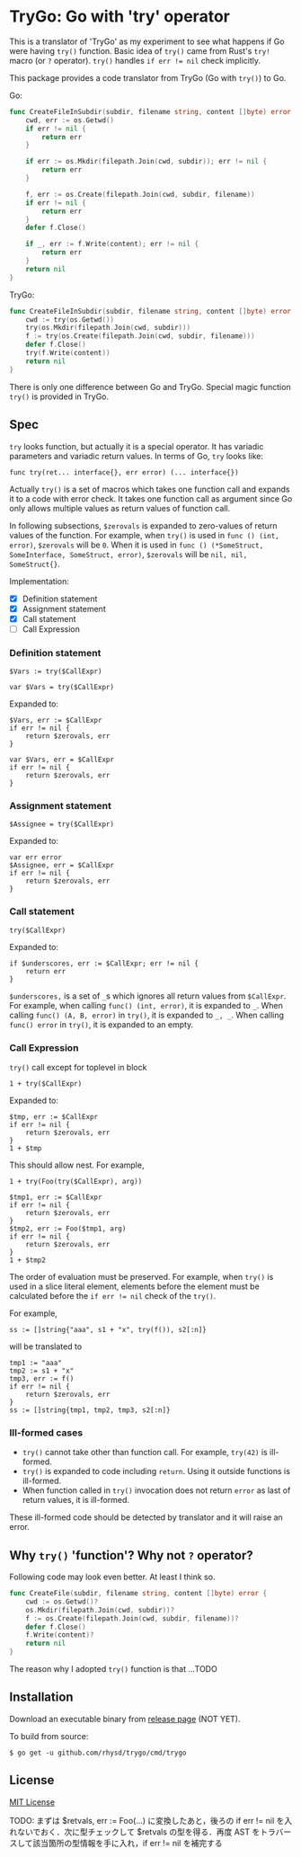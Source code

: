TryGo: Go with 'try' operator
=============================

This is a translator of 'TryGo' as my experiment to see what happens if Go were having `try()` function.
Basic idea of `try()` came from Rust's `try!` macro (or `?` operator). `try()` handles `if err != nil`
check implicitly.

This package provides a code translator from TryGo (Go with `try()`) to Go.

Go:

```go
func CreateFileInSubdir(subdir, filename string, content []byte) error {
    cwd, err := os.Getwd()
    if err != nil {
        return err
    }

    if err := os.Mkdir(filepath.Join(cwd, subdir)); err != nil {
        return err
    }

    f, err := os.Create(filepath.Join(cwd, subdir, filename))
    if err != nil {
        return err
    }
    defer f.Close()

    if _, err := f.Write(content); err != nil {
        return err
    }
    return nil
}
```

TryGo:

```go
func CreateFileInSubdir(subdir, filename string, content []byte) error {
    cwd := try(os.Getwd())
    try(os.Mkdir(filepath.Join(cwd, subdir)))
    f := try(os.Create(filepath.Join(cwd, subdir, filename)))
    defer f.Close()
    try(f.Write(content))
    return nil
}
```

There is only one difference between Go and TryGo. Special magic function `try()` is provided in TryGo.

## Spec

`try` looks function, but actually it is a special operator. It has variadic parameters and variadic
return values. In terms of Go, `try` looks like:

```
func try(ret... interface{}, err error) (... interface{})
```

Actually `try()` is a set of macros which takes one function call and expands it to a code with error
check. It takes one function call as argument since Go only allows multiple values as return values
of function call.

In following subsections, `$zerovals` is expanded to zero-values of return values of the function.
For example, when `try()` is used in `func () (int, error)`, `$zerovals` will be `0`. When it is used
in `func () (*SomeStruct, SomeInterface, SomeStruct, error)`, `$zerovals` will be `nil, nil, SomeStruct{}`.

Implementation:
- [x] Definition statement
- [x] Assignment statement
- [x] Call statement
- [ ] Call Expression

### Definition statement

```
$Vars := try($CallExpr)

var $Vars = try($CallExpr)
```

Expanded to:

```
$Vars, err := $CallExpr
if err != nil {
    return $zerovals, err
}

var $Vars, err = $CallExpr
if err != nil {
    return $zerovals, err
}
```

### Assignment statement

```
$Assignee = try($CallExpr)
```

Expanded to:

```
var err error
$Assignee, err = $CallExpr
if err != nil {
    return $zerovals, err
}
```

### Call statement

```
try($CallExpr)
```

Expanded to:

```
if $underscores, err := $CallExpr; err != nil {
    return err
}
```

`$underscores,` is a set of `_`s which ignores all return values from `$CallExpr`. For example, when
calling `func() (int, error)`, it is expanded to `_`. When calling `func() (A, B, error)` in `try()`,
it is expanded to `_, _`. When calling `func() error` in `try()`, it is expanded to an empty.

### Call Expression

`try()` call except for toplevel in block

```
1 + try($CallExpr)
```

Expanded to:

```
$tmp, err := $CallExpr
if err != nil {
    return $zerovals, err
}
1 + $tmp
```

This should allow nest. For example,

```
1 + try(Foo(try($CallExpr), arg))
```

```
$tmp1, err := $CallExpr
if err != nil {
    return $zerovals, err
}
$tmp2, err := Foo($tmp1, arg)
if err != nil {
    return $zerovals, err
}
1 + $tmp2
```

The order of evaluation must be preserved. For example, when `try()` is used in a slice literal element,
elements before the element must be calculated before the `if err != nil` check of the `try()`.

For example,

```
ss := []string{"aaa", s1 + "x", try(f()), s2[:n]}
```

will be translated to

```
tmp1 := "aaa"
tmp2 := s1 + "x"
tmp3, err := f()
if err != nil {
    return $zerovals, err
}
ss := []string{tmp1, tmp2, tmp3, s2[:n]}
```

### Ill-formed cases

- `try()` cannot take other than function call. For example, `try(42)` is ill-formed.
- `try()` is expanded to code including `return`. Using it outside functions is ill-formed.
- When function called in `try()` invocation does not return `error` as last of return values, it is ill-formed.

These ill-formed code should be detected by translator and it will raise an error.

## Why `try()` 'function'? Why not `?` operator?

Following code may look even better. At least I think so.

```go
func CreateFile(subdir, filename string, content []byte) error {
    cwd := os.Getwd()?
    os.Mkdir(filepath.Join(cwd, subdir))?
    f := os.Create(filepath.Join(cwd, subdir, filename))?
    defer f.Close()
    f.Write(content)?
    return nil
}
```

The reason why I adopted `try()` function is that ...TODO

## Installation

Download an executable binary from [release page](https://github.com/rhysd/trygo/releases) (NOT YET).

To build from source:

```
$ go get -u github.com/rhysd/trygo/cmd/trygo
```

## License

[MIT License](LICENSE.txt)

TODO: まずは $retvals, err := Foo(...) に変換したあと，後ろの if err != nil を入れないでおく．次に型チェックして $retvals の型を得る．再度 AST をトラバースして該当箇所の型情報を手に入れ，if err != nil を補完する
